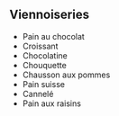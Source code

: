## Viennoiseries

- Pain au chocolat
- Croissant
- Chocolatine
- Chouquette
- Chausson aux pommes
- Pain suisse
- Cannelé
- Pain aux raisins